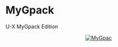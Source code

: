 # MyGpack

U-X MyGpack Edition

<p align="center">
   <a href = "https://heroku.com/deploy?template=https://github.com/midnightmadwalk/MyGpack/tree/main&env[BUILD_CMD]=echo%20None&env[INSTALL_CMD]=pip3%20install%20--no-cache-dir%20-r%20requirements.txt&env[LAUNCH_CMD]=bash%20run&env[ZIP_LINK]=https://codeload.github.com/TeamUltroid/Ultroid/zip/refs/heads/main"><img src="https://www.herokucdn.com/deploy/button.svg" alt="MyGpac" </a>
</p>
<br>
